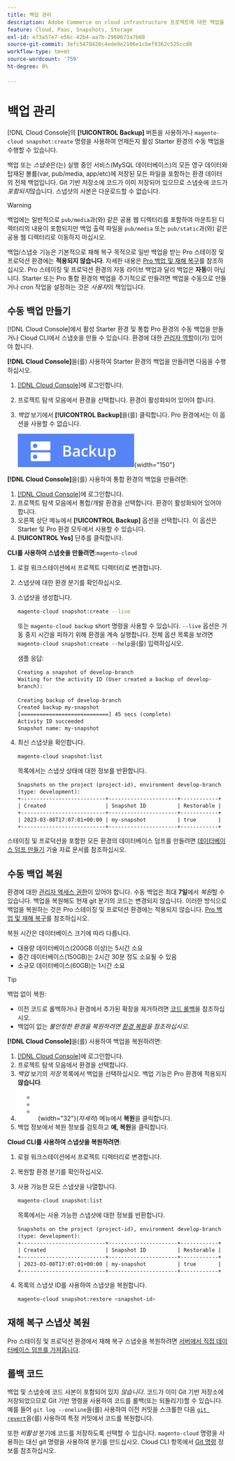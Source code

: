 ```yaml
---
title: 백업 관리
description: Adobe Commerce on cloud infrastructure 프로젝트에 대한 백업을 수동으로 만들고 복원하는 방법에 대해 알아봅니다.
feature: Cloud, Paas, Snapshots, Storage
exl-id: e73a57e7-e56c-42b4-aa7b-2960673a7b68
source-git-commit: 3efc5478428c4ede9e2106e1cbef8362c525ccd8
workflow-type: tm+mt
source-wordcount: '759'
ht-degree: 0%

---
```


# 백업 관리

[!DNL Cloud Console]의 **[!UICONTROL Backup]** 버튼을 사용하거나 `magento-cloud snapshot:create` 명령을 사용하여 언제든지 활성 Starter 환경의 수동 백업을 수행할 수 있습니다.

백업 또는 _스냅숏_&#x200B;은(는) 실행 중인 서비스(MySQL 데이터베이스)의 모든 영구 데이터와 탑재된 볼륨(var, pub/media, app/etc)에 저장된 모든 파일을 포함하는 환경 데이터의 전체 백업입니다. Git 기반 저장소에 코드가 이미 저장되어 있으므로 스냅숏에 코드가 _포함되지_&#x200B;않습니다. 스냅샷의 사본은 다운로드할 수 없습니다.

>[!WARNING]
>
>백업에는 일반적으로 `pub/media`과(와) 같은 공용 웹 디렉터리를 포함하여 마운트된 디렉터리의 내용이 포함되지만 백업 출력 파일을 `pub/media` 또는 `pub/static`과(와) 같은 공용 웹 디렉터리로 이동하지 마십시오.

백업/스냅숏 기능은 기본적으로 재해 복구 목적으로 일반 백업을 받는 Pro 스테이징 및 프로덕션 환경에는 **적용되지 않습니다**. 자세한 내용은 [Pro 백업 및 재해 복구](../architecture/pro-architecture.md#backup-and-disaster-recovery)를 참조하십시오. Pro 스테이징 및 프로덕션 환경의 자동 라이브 백업과 달리 백업은 **자동**&#x200B;이 아닙니다. Starter 또는 Pro 통합 환경의 백업을 주기적으로 만들려면 백업을 수동으로 만들거나 cron 작업을 설정하는 것은 _사용자_&#x200B;의 책임입니다.

## 수동 백업 만들기

[!DNL Cloud Console]에서 활성 Starter 환경 및 통합 Pro 환경의 수동 백업을 만들거나 Cloud CLI에서 스냅숏을 만들 수 있습니다. 환경에 대한 [관리자 역할](../project/user-access.md)이(가) 있어야 합니다.

**[!DNL Cloud Console]**&#x200B;을(를) 사용하여 Starter 환경의 백업을 만들려면 다음을 수행하십시오.

1. [[!DNL Cloud Console]](https://console.adobecommerce.com)에 로그인합니다.
1. 프로젝트 탐색 모음에서 환경을 선택합니다. 환경이 활성화되어 있어야 합니다.
1. _백업_ 보기에서 **[!UICONTROL Backup]**&#x200B;을(를) 클릭합니다. Pro 환경에서는 이 옵션을 사용할 수 없습니다.

   ![백업](../../assets/button-backup.png){width="150"}

**[!DNL Cloud Console]**&#x200B;을(를) 사용하여 통합 환경의 백업을 만들려면:

1. [[!DNL Cloud Console]](https://console.adobecommerce.com)에 로그인합니다.
1. 프로젝트 탐색 모음에서 통합/개발 환경을 선택합니다. 환경이 활성화되어 있어야 합니다.
1. 오른쪽 상단 메뉴에서 **[!UICONTROL Backup]** 옵션을 선택합니다. 이 옵션은 Starter 및 Pro 환경 모두에서 사용할 수 있습니다.
1. **[!UICONTROL Yes]** 단추를 클릭합니다.

**CLI를 사용하여 스냅숏을 만들려면**:`magento-cloud`

1. 로컬 워크스테이션에서 프로젝트 디렉터리로 변경합니다.
1. 스냅샷에 대한 환경 분기를 확인하십시오.
1. 스냅샷을 생성합니다.

   ```bash
   magento-cloud snapshot:create --live
   ```

   또는 `magento-cloud backup` short 명령을 사용할 수 있습니다. `--live` 옵션은 가동 중지 시간을 피하기 위해 환경을 계속 실행합니다. 전체 옵션 목록을 보려면 `magento-cloud snapshot:create --help`을(를) 입력하십시오.

   샘플 응답:

   ```
   Creating a snapshot of develop-branch
   Waiting for the activity ID (User created a backup of develop-branch):
   
   Creating backup of develop-branch
   Created backup my-snapshot
   [============================] 45 secs (complete)
   Activity ID succeeded
   Snapshot name: my-snapshot
   ```

1. 최신 스냅샷을 확인합니다.

   ```bash
   magento-cloud snapshot:list
   ```

   목록에서는 스냅샷 상태에 대한 정보를 반환합니다.

   ```
   Snapshots on the project (project-id), environment develop-branch (type: development):
   +---------------------------+----------------------+------------+
   | Created                   | Snapshot ID          | Restorable |
   +---------------------------+----------------------+------------+
   | 2023-03-08T17:07:01+00:00 | my-snapshot          | true       |
   +---------------------------+----------------------+------------+
   ```

스테이징 및 프로덕션을 포함한 모든 환경의 데이터베이스 덤프를 만들려면 [데이터베이스 덤프 만들기](https://experienceleague.adobe.com/en/docs/commerce-knowledge-base/kb/how-to/create-database-dump-on-cloud) 기술 자료 문서를 참조하십시오.

## 수동 백업 복원

환경에 대한 [관리자 액세스 권한](../project/user-access.md)이 있어야 합니다. 수동 백업은 최대 **7일**&#x200B;에서 _복원_&#x200B;할 수 있습니다. 백업을 복원해도 현재 git 분기의 코드는 변경되지 않습니다. 이러한 방식으로 백업을 복원하는 것은 Pro 스테이징 및 프로덕션 환경에는 적용되지 않습니다. [Pro 백업 및 재해 복구](../architecture/pro-architecture.md#backup-and-disaster-recovery)를 참조하십시오.

복원 시간은 데이터베이스 크기에 따라 다릅니다.

- 대용량 데이터베이스(200GB 이상)는 5시간 소요
- 중간 데이터베이스(150GB)는 2시간 30분 정도 소요될 수 있음
- 소규모 데이터베이스(60GB)는 1시간 소요

>[!TIP]
>
>백업 없이 복원:
>
>- 이전 코드로 롤백하거나 환경에서 추가된 확장을 제거하려면 [코드 롤백](#roll-back-code)을 참조하십시오.
>- 백업이 없는 _불안정한 환경을 복원하려면 [환경 복원](../development/restore-environment.md)을 참조하십시오._

**[!DNL Cloud Console]**&#x200B;을(를) 사용하여 백업을 복원하려면:

1. [[!DNL Cloud Console]](https://console.adobecommerce.com)에 로그인합니다.
1. 프로젝트 탐색 모음에서 환경을 선택합니다.
1. _백업_ 보기의 _저장_ 목록에서 백업을 선택하십시오. 백업 기능은 Pro 환경에 적용되지 **않습니다**.
1. ![자세히](../../assets/icon-more.png){width="32"}(_자세히_) 메뉴에서 **복원**&#x200B;을 클릭합니다.
1. 백업 정보에서 복원 정보를 검토하고 **예, 복원**&#x200B;을 클릭합니다.

**Cloud CLI를 사용하여 스냅샷을 복원하려면**:

1. 로컬 워크스테이션에서 프로젝트 디렉터리로 변경합니다.
1. 복원할 환경 분기를 확인하십시오.
1. 사용 가능한 모든 스냅샷을 나열합니다.

   ```bash
   magento-cloud snapshot:list
   ```

   목록에서는 사용 가능한 스냅샷에 대한 정보를 반환합니다.

   ```
   Snapshots on the project (project-id), environment develop-branch (type: development):
   +---------------------------+----------------------+------------+
   | Created                   | Snapshot ID          | Restorable |
   +---------------------------+----------------------+------------+
   | 2023-03-08T17:07:01+00:00 | my-snapshot          | true       |
   +---------------------------+----------------------+------------+
   ```

1. 목록의 스냅샷 ID를 사용하여 스냅샷을 복원합니다.

   ```bash
   magento-cloud snapshot:restore <snapshot-id>
   ```

## 재해 복구 스냅샷 복원

Pro 스테이징 및 프로덕션 환경에서 재해 복구 스냅숏을 복원하려면 [서버에서 직접 데이터베이스 덤프를 가져옵니다](https://experienceleague.adobe.com/en/docs/commerce-knowledge-base/kb/how-to/restore-a-db-snapshot-from-staging-or-production#meth3).

## 롤백 코드

백업 및 스냅숏에 코드 사본이 포함되어 있지 _않습니다_. 코드가 이미 Git 기반 저장소에 저장되었으므로 Git 기반 명령을 사용하여 코드를 롤백(또는 되돌리기)할 수 있습니다. 예를 들어 `git log --oneline`을(를) 사용하여 이전 커밋을 스크롤한 다음 [`git revert`](https://git-scm.com/docs/git-revert)을(를) 사용하여 특정 커밋에서 코드를 복원합니다.

또한 _비활성_ 분기에 코드를 저장하도록 선택할 수 있습니다. `magento-cloud` 명령을 사용하는 대신 git 명령을 사용하여 분기를 만드십시오. Cloud CLI 항목에서 [Git 명령](../dev-tools/cloud-cli-overview.md#git-commands) 정보를 참조하십시오.
